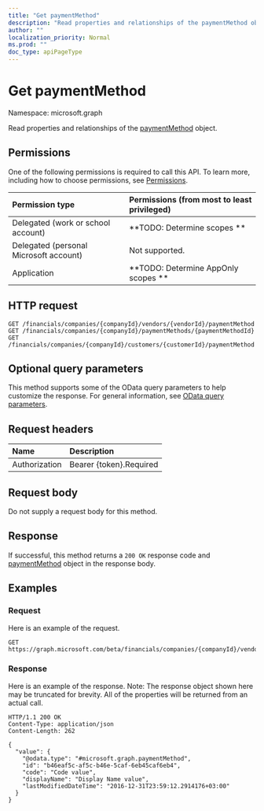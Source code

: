 ```yaml
---
title: "Get paymentMethod"
description: "Read properties and relationships of the paymentMethod object."
author: ""
localization_priority: Normal
ms.prod: ""
doc_type: apiPageType
---
```


# Get paymentMethod

Namespace: microsoft.graph

Read properties and relationships of the [paymentMethod](../resources/paymentmethod.md) object.

## Permissions
One of the following permissions is required to call this API. To learn more, including how to choose permissions, see [Permissions](/concepts/permissions-reference.md).

|Permission type|Permissions (from most to least privileged)|
|:---|:---|
|Delegated (work or school account)|**TODO: Determine scopes **|
|Delegated (personal Microsoft account)|Not supported.|
|Application|**TODO: Determine AppOnly scopes **|

## HTTP request
<!-- {
  "blockType": "ignored"
}
-->
``` http
GET /financials/companies/{companyId}/vendors/{vendorId}/paymentMethod
GET /financials/companies/{companyId}/paymentMethods/{paymentMethodId}
GET /financials/companies/{companyId}/customers/{customerId}/paymentMethod
```

## Optional query parameters
This method supports some of the OData query parameters to help customize the response. For general information, see [OData query parameters](/graph/query-parameters).

## Request headers
|Name|Description|
|:---|:---|
|Authorization|Bearer {token}.Required|

## Request body
Do not supply a request body for this method.

## Response
If successful, this method returns a `200 OK` response code and [paymentMethod](../resources/paymentmethod.md) object in the response body.

## Examples

### Request
Here is an example of the request.
<!-- {
  "blockType": "request",
  "name": "get_paymentmethod"
}
-->
``` http
GET https://graph.microsoft.com/beta/financials/companies/{companyId}/vendors/{vendorId}/paymentMethod
```

### Response
Here is an example of the response. Note: The response object shown here may be truncated for brevity. All of the properties will be returned from an actual call.
<!-- {
  "blockType": "response",
  "truncated": true,
  "@odata.type": "microsoft.graph.paymentMethod"
}
-->
``` http
HTTP/1.1 200 OK
Content-Type: application/json
Content-Length: 262

{
  "value": {
    "@odata.type": "#microsoft.graph.paymentMethod",
    "id": "b46eaf5c-af5c-b46e-5caf-6eb45caf6eb4",
    "code": "Code value",
    "displayName": "Display Name value",
    "lastModifiedDateTime": "2016-12-31T23:59:12.2914176+03:00"
  }
}
```

